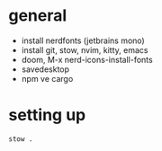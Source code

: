 # general
- install nerdfonts (jetbrains mono)
- install git, stow, nvim, kitty, emacs
- doom, M-x nerd-icons-install-fonts
- savedesktop
- npm ve cargo
# setting up
    stow .
